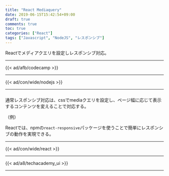 ```yaml
---
title: "React Mediaquery"
date: 2019-06-15T15:42:54+09:00
draft: true
comments: true
toc: true
categories: ["React"]
tags: ["Javascript", "NodeJS", "レスポンシブ"]
---
```


Reactでメディアクエリを設定しレスポンシブ対応。

<!--more-->

---

{{< ad/afb/codecamp >}}

---

{{< ad/con/wide/nodejs >}}

---

### 

通常レスポンシブ対応は、cssでmediaクエリを設定し、ページ幅に応じて表示するコンテンツを変えることで対応する。

（例）

Reactでは、npmの`react-responsive`パッケージを使うことで簡単にレスポンシブの動作を実現できる。

---

{{< ad/con/wide/react >}}

---

{{< ad/a8/techacademy_ui >}}

---
